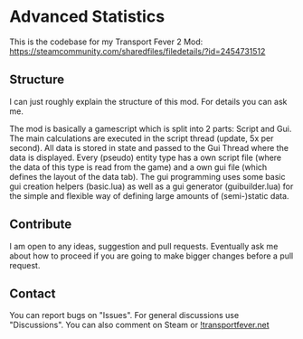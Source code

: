 # Advanced Statistics
 
This is the codebase for my Transport Fever 2 Mod: https://steamcommunity.com/sharedfiles/filedetails/?id=2454731512

## Structure
I can just roughly explain the structure of this mod. For details you can ask me.

The mod is basically a gamescript which is split into 2 parts: Script and Gui.
The main calculations are executed in the script thread (update, 5x per second). All data is stored in state and passed to the Gui Thread where the data is displayed.
Every (pseudo) entity type has a own script file (where the data of this type is read from the game) and a own gui file (which defines the layout of the data tab). The gui programming uses some basic gui creation helpers (basic.lua) as well as a gui generator (guibuilder.lua) for the simple and flexible way of defining large amounts of (semi-)static data.

## Contribute
I am open to any ideas, suggestion and pull requests. 
Eventually ask me about how to proceed if you are going to make bigger changes before a pull request.

## Contact
You can report bugs on "Issues". For general discussions use "Discussions".
You can also comment on Steam or [!transportfever.net](https://www.transportfever.net/wsc/index.php?user/29264-vacuumtube/)
